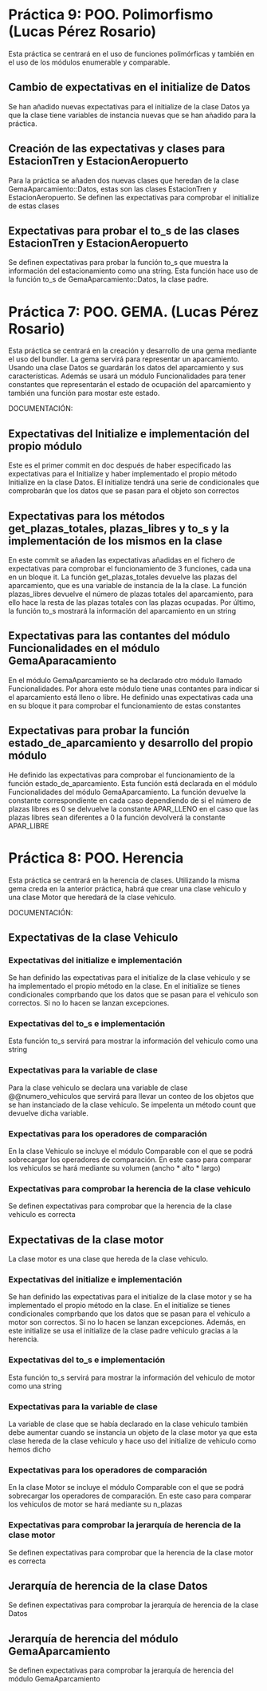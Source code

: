 # Práctica 9: POO. Polimorfismo (Lucas Pérez Rosario)

Esta práctica se centrará en el uso de funciones polimórficas y también en el uso de los módulos enumerable y comparable.

## Cambio de expectativas en el initialize de Datos
Se han añadido nuevas expectativas para el initialize de la clase Datos ya que la clase tiene variables
de instancia nuevas que se han añadido para la práctica.

## Creación de las expectativas y clases para EstacionTren y EstacionAeropuerto
Para la práctica se añaden dos nuevas clases que heredan de la clase GemaAparcamiento::Datos, estas son las clases
EstacionTren y EstacionAeropuerto. Se definen las expectativas para comprobar el initialize de estas clases

## Expectativas para probar el to_s de las clases EstacionTren y EstacionAeropuerto
Se definen expectativas para probar la función to_s que muestra la información del estacionamiento como una string.
Esta función hace uso de la función to_s de GemaAparcamiento::Datos, la clase padre.

# Práctica 7: POO. GEMA. (Lucas Pérez Rosario)

Esta práctica se centrará en la creación y desarrollo de una gema mediante el uso del bundler.
La gema servirá para representar un aparcamiento. Usando una clase Datos se guardarán los datos 
del aparcamiento y sus características.
Además se usará un módulo Funcionalidades para tener constantes que representarán el estado de 
ocupación del aparcamiento y también una función para mostar este estado.

DOCUMENTACIÓN:

## Expectativas del Initialize e implementación del propio módulo
Este es el primer commit en doc después de haber especificado las expectativas para el Initialize y haber 
implementado el propio método Initialize en la clase Datos. El initialize tendrá una serie de condicionales
que comprobarán que los datos que se pasan para el objeto son correctos

## Expectativas para los métodos get_plazas_totales, plazas_libres y to_s y la implementación de los mismos en la clase
En este commit se añaden las expectativas añadidas en el fichero de expectativas para comprobar el funcionamiento de 3 funciones, cada una en un bloque it.
La función get_plazas_totales devuelve las plazas del aparcamiento, que es una variable de instancia de la la clase.
La función plazas_libres devuelve el número de plazas totales del aparcamiento, para ello hace la resta de las plazas totales con las plazas ocupadas.
Por último, la función to_s mostrará la información del aparcamiento en un string

## Expectativas para las contantes del módulo Funcionalidades en el módulo GemaAparacamiento
En el módulo GemaAparcamiento se ha declarado otro módulo llamado Funcionalidades. Por ahora este módulo tiene unas contantes para indicar si el aparcamiento está lleno o libre. He definido unas expectativas cada una en su bloque it para comprobar el funcionamiento de estas constantes

## Expectativas para probar la función estado_de_aparcamiento y desarrollo del propio módulo
He definido las expectativas para comprobar el funcionamiento de la función estado_de_aparcamiento. Esta función está declarada en el módulo Funcionalidades del módulo GemaAparcamiento. La función devuelve la constante correspondiente en cada caso dependiendo de si el número de plazas libres es 0 se delvuelve la constante APAR_LLENO
en el caso que las plazas libres sean diferentes a 0 la función devolverá la constante APAR_LIBRE

# Práctica 8: POO. Herencia

Esta práctica se centrará en la herencia de clases. Utilizando la misma gema creda en la anterior práctica, 
habrá que crear una clase vehiculo y una clase Motor que heredará de la clase vehiculo.

DOCUMENTACIÓN:

## Expectativas de la clase Vehiculo

### Expectativas del initialize e implementación
Se han definido las expectativas para el initialize de la clase vehiculo y se ha implementado el propio método en la clase.
En el initialize se tienes condicionales comprbando que los datos que se pasan para el vehiculo son correctos. Si no lo hacen
se lanzan excepciones.

### Expectativas del to_s e implementación
Esta función to_s servirá para mostrar la información del vehiculo como una string

### Expectativas para la variable de clase
Para la clase vehiculo se declara una variable de clase @@numero_vehiculos que servirá para llevar un conteo de los objetos que se han
instanciado de la clase vehiculo. Se impelenta un método count que devuelve dicha variable.

### Expectativas para los operadores de comparación
En la clase Vehiculo se incluye el módulo Comparable con el que se podrá sobrecargar los operadores de comparación.
En este caso para comparar los vehiculos se hará mediante su volumen (ancho * alto * largo)

### Expectativas para comprobar la herencia de la clase vehiculo
Se definen expectativas para comprobar que la herencia de la clase vehiculo es correcta

## Expectativas de la clase motor

La clase motor es una clase que hereda de la clase vehiculo.

### Expectativas del initialize e implementación
Se han definido las expectativas para el initialize de la clase motor y se ha implementado el propio método en la clase.
En el initialize se tienes condicionales comprbando que los datos que se pasan para el vehiculo a motor son correctos. Si no lo hacen
se lanzan excepciones. Además, en este initialize se usa el initialize de la clase padre vehiculo gracias a la herencia.

### Expectativas del to_s e implementación
Esta función to_s servirá para mostrar la información del vehiculo de motor como una string

### Expectativas para la variable de clase
La variable de clase que se había declarado en la clase vehiculo también debe aumentar cuando se instancia un objeto de la clase motor
ya que esta clase hereda de la clase vehiculo y hace uso del initialize de vehiculo como hemos dicho

### Expectativas para los operadores de comparación
En la clase Motor se incluye el módulo Comparable con el que se podrá sobrecargar los operadores de comparación.
En este caso para comparar los vehiculos de motor se hará mediante su n_plazas

### Expectativas para comprobar la jerarquía de herencia de la clase motor
Se definen expectativas para comprobar que la herencia de la clase motor es correcta

## Jerarquía de herencia de la clase Datos
Se definen expectativas para comprobar la jerarquía de herencia de la clase Datos

## Jerarquía de herencia del módulo GemaAparcamiento
Se definen expectativas para comprobar la jerarquía de herencia del módulo GemaAparcamiento

